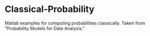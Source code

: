 # Classical-Probability
Matlab examples for computing probabilities classically. Taken from "Probability Models for Data Analysis."
